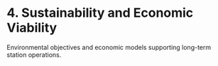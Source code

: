 # 4. Sustainability and Economic Viability

Environmental objectives and economic models supporting long-term station operations.
